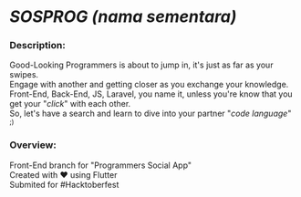 # *SOSPROG* _(nama sementara)_  
### Description:
Good-Looking Programmers is about to jump in, it's just as far as your swipes.  
Engage with another and getting closer as you exchange your knowledge.  
Front-End, Back-End, JS, Laravel, you name it, unless you're know that you get your "_click_" with each other.  
So, let's have a search and learn to dive into your partner "_code language_" <sub>;)</sub>  

### Overview:
Front-End branch for "Programmers Social App"  
Created with ❤️️ using Flutter  
Submited for #Hacktoberfest  
